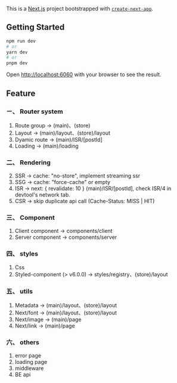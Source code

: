 This is a [Next.js](https://nextjs.org/) project bootstrapped with [`create-next-app`](https://github.com/vercel/next.js/tree/canary/packages/create-next-app).

## Getting Started

```bash
npm run dev
# or
yarn dev
# or
pnpm dev
```

Open [http://localhost:6060](http://localhost:6060) with your browser to see the result.

## Feature

### ㄧ、 Router system

1. Route group -> (main)、(store)
2. Layout -> (main)/layout、(store)/layout
3. Dyamic route -> (main)/ISR/[postId]
4. Loading -> (main)/loading

### 二、 Rendering

2. SSR -> cache: "no-store", implement streaming ssr
3. SSG -> cache: "force-cache" or empty
4. ISR -> next: { revalidate: 10 } (main)/ISR/[postId], check ISR/4 in devtool's network tab.
5. CSR -> skip duplicate api call (Cache-Status: MISS | HIT)

### 三、 Component

1. Client component -> components/client
2. Server component -> components/server

### 四、 styles

1. Css
2. Styled-component (> v6.0.0) -> styles/registry、(store)/layout

### 五、 utils

1. Metadata -> (main)/layout、(store)/layout
2. Next/font -> (main)/layout、(store)/layout
3. Next/image -> (main)/page
4. Next/link -> (main)/page

### 六、 others

1. error page
2. loading page
3. middleware
4. BE api
